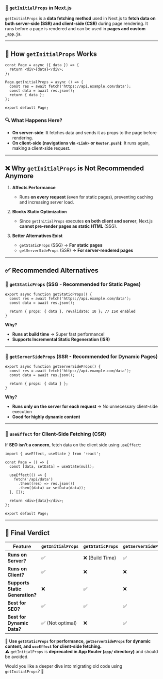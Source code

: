 ### 🚀 `getInitialProps` in Next.js  

`getInitialProps` is a **data fetching method** used in Next.js to **fetch data on both server-side (SSR) and client-side (CSR)** during page rendering. It runs before a page is rendered and can be used in **pages and custom `_app.js`**.

---

## 🔹 How `getInitialProps` Works  

```tsx
const Page = async ({ data }) => {
  return <div>{data}</div>;
};

Page.getInitialProps = async () => {
  const res = await fetch('https://api.example.com/data');
  const data = await res.json();
  return { data };
};

export default Page;
```
### 🔍 What Happens Here?
- **On server-side**: It fetches data and sends it as props to the page before rendering.  
- **On client-side (navigations via `<Link>` or `Router.push`)**: It runs again, making a client-side request.

---

## ❌ Why `getInitialProps` is **Not Recommended Anymore**  

1. **Affects Performance**  
   - Runs **on every request** (even for static pages), preventing caching and increasing server load.

2. **Blocks Static Optimization**  
   - Since `getInitialProps` executes **on both client and server**, Next.js **cannot pre-render pages as static HTML** (SSG).

3. **Better Alternatives Exist**  
   - `getStaticProps` (SSG) → **For static pages**  
   - `getServerSideProps` (SSR) → **For server-rendered pages**  

---

## ✅ **Recommended Alternatives**

### 🔹 `getStaticProps` (SSG - Recommended for Static Pages)
```tsx
export async function getStaticProps() {
  const res = await fetch('https://api.example.com/data');
  const data = await res.json();

  return { props: { data }, revalidate: 10 }; // ISR enabled
}
```
**Why?**  
- **Runs at build time** → Super fast performance!  
- **Supports Incremental Static Regeneration (ISR)**  

---

### 🔹 `getServerSideProps` (SSR - Recommended for Dynamic Pages)
```tsx
export async function getServerSideProps() {
  const res = await fetch('https://api.example.com/data');
  const data = await res.json();

  return { props: { data } };
}
```
**Why?**  
- **Runs only on the server for each request** → No unnecessary client-side execution  
- **Good for highly dynamic content**  

---

### 🔹 `useEffect` for Client-Side Fetching (CSR)
If **SEO isn’t a concern**, fetch data on the client side using `useEffect`:
```tsx
import { useEffect, useState } from 'react';

const Page = () => {
  const [data, setData] = useState(null);

  useEffect(() => {
    fetch('/api/data')
      .then((res) => res.json())
      .then((data) => setData(data));
  }, []);

  return <div>{data}</div>;
};

export default Page;
```

---

## 🚀 **Final Verdict**
| Feature | `getInitialProps` | `getStaticProps` | `getServerSideProps` | `useEffect` |
|---------|----------------|-----------------|-----------------|-----------|
| **Runs on Server?** | ✅ | ❌ (Build Time) | ✅ | ❌ |
| **Runs on Client?** | ✅ | ❌ | ❌ | ✅ |
| **Supports Static Generation?** | ❌ | ✅ | ❌ | ❌ |
| **Best for SEO?** | ✅ | ✅ | ✅ | ❌ |
| **Best for Dynamic Data?** | ✅ (Not optimal) | ❌ | ✅ | ✅ |

📌 **Use `getStaticProps` for performance, `getServerSideProps` for dynamic content, and `useEffect` for client-side fetching.**  
⚠️ `getInitialProps` is **deprecated in App Router (`app/` directory)** and should be avoided.

Would you like a deeper dive into migrating old code using `getInitialProps`? 🚀
